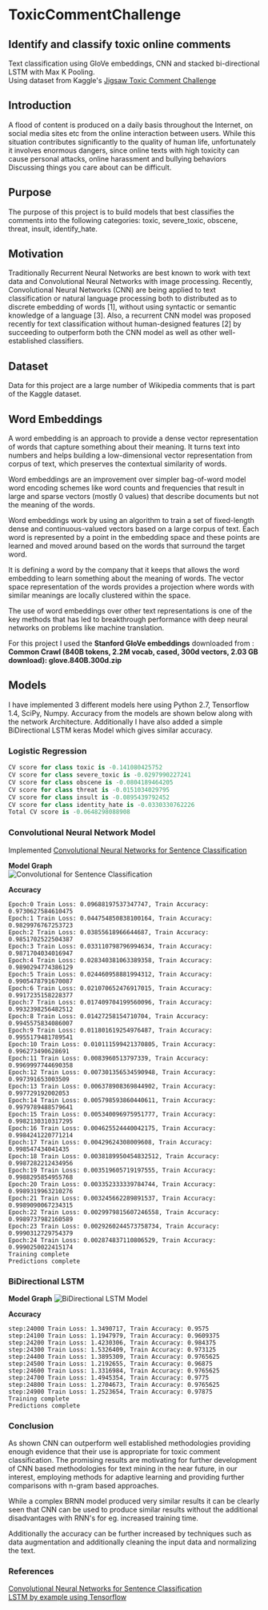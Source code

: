 # ToxicCommentChallenge
## Identify and classify toxic online comments
Text classification using GloVe embeddings, CNN and stacked bi-directional LSTM with Max K Pooling.  
Using dataset from Kaggle's [Jigsaw Toxic Comment Challenge](https://www.kaggle.com/c/jigsaw-toxic-comment-classification-challenge)  

## Introduction
A flood of content is produced on a daily basis throughout the Internet, on social media sites etc from the online interaction between users. While this situation contributes significantly to the quality of human life, unfortunately it involves enormous dangers, since online texts with high toxicity can cause personal attacks, online harassment and bullying behaviors Discussing things you care about can be difficult.   

## Purpose
The purpose of this project is to build models that best classifies the comments into the following categories: toxic, severe\_toxic, obscene, threat, insult, identify\_hate. 

## Motivation
Traditionally Recurrent Neural Networks are best known to work with text data and Convolutional Neural Networks with image processing.  Recently, Convolutional Neural Networks (CNN) are being applied to text classification or natural language processing both to distributed as to discrete embedding of words [1], without using syntactic or semantic knowledge of a language [3].  Also, a recurrent CNN model was proposed recently for text classification without human-designed features [2] by succeeding to outperform both the CNN model as well as other well-established classifiers.

## Dataset 
Data for this project are a large number of Wikipedia comments that is part of the Kaggle dataset. 

## Word Embeddings
A word embedding is an approach to provide a dense vector representation of words that capture something about their meaning. It turns text into numbers and  helps building a low-dimensional vector representation from corpus of text, which preserves the contextual similarity of words.

Word embeddings are an improvement over simpler bag-of-word model word encoding schemes like word counts and frequencies that result in large and sparse vectors (mostly 0 values) that describe documents but not the meaning of the words.

Word embeddings work by using an algorithm to train a set of fixed-length dense and continuous-valued vectors based on a large corpus of text. Each word is represented by a point in the embedding space and these points are learned and moved around based on the words that surround the target word.

It is defining a word by the company that it keeps that allows the word embedding to learn something about the meaning of words. The vector space representation of the words provides a projection where words with similar meanings are locally clustered within the space.

The use of word embeddings over other text representations is one of the key methods that has led to breakthrough performance with deep neural networks on problems like machine translation.   

For this project I used the **Stanford GloVe embeddings** downloaded from :  
**Common Crawl (840B tokens, 2.2M vocab, cased, 300d vectors, 2.03 GB download): glove.840B.300d.zip**  

## Models
I have implemented 3 different models here using Python 2.7, Tensorflow 1.4, SciPy, Numpy.  Accuracy from the models are shown below along with the network Architecture. 
Additionally I have also added a simple BiDirectional LSTM keras Model which gives similar accuracy.  

### Logistic Regression 
```python
CV score for class toxic is -0.141080425752
CV score for class severe_toxic is -0.0297990227241
CV score for class obscene is -0.0804189464205
CV score for class threat is -0.0151034029795
CV score for class insult is -0.0895439792452
CV score for class identity_hate is -0.0330330762226
Total CV score is -0.0648298088908
```

### Convolutional Neural Network Model 
Implemented [Convolutional Neural Networks for Sentence Classification](http://www.aclweb.org/anthology/D14-1181)  

**Model Graph**  
![Convolutional for Sentence Classification](cnn.png)  
  
**Accuracy**
```
Epoch:0 Train Loss: 0.09688197537347747, Train Accuracy: 0.9730627584610475
Epoch:1 Train Loss: 0.044754850838100164, Train Accuracy: 0.9829976767253723
Epoch:2 Train Loss: 0.03855618966644687, Train Accuracy: 0.9851702522504387
Epoch:3 Train Loss: 0.033110798796994634, Train Accuracy: 0.9871704034016947
Epoch:4 Train Loss: 0.028340381063389358, Train Accuracy: 0.9890294774386129
Epoch:5 Train Loss: 0.024460958881994312, Train Accuracy: 0.9905478791670087
Epoch:6 Train Loss: 0.021070652476917015, Train Accuracy: 0.9917235158228377
Epoch:7 Train Loss: 0.017409704199560096, Train Accuracy: 0.9932398256482512
Epoch:8 Train Loss: 0.01427258154710704, Train Accuracy: 0.9945575834086007
Epoch:9 Train Loss: 0.011801619254976487, Train Accuracy: 0.9955179481789541
Epoch:10 Train Loss: 0.010111599421370805, Train Accuracy: 0.996273490628691
Epoch:11 Train Loss: 0.0083960513797339, Train Accuracy: 0.9969997744690358
Epoch:12 Train Loss: 0.007301356534590948, Train Accuracy: 0.997391653003509
Epoch:13 Train Loss: 0.006378908369844902, Train Accuracy: 0.997729192002053
Epoch:14 Train Loss: 0.005798593860440611, Train Accuracy: 0.9979789488579641
Epoch:15 Train Loss: 0.005340096975951777, Train Accuracy: 0.9982130310317295
Epoch:16 Train Loss: 0.004625524440042175, Train Accuracy: 0.9984241220771214
Epoch:17 Train Loss: 0.00429624308009608, Train Accuracy: 0.998547434041435
Epoch:18 Train Loss: 0.0038189950454832512, Train Accuracy: 0.9987282212434956
Epoch:19 Train Loss: 0.003519605719197555, Train Accuracy: 0.9988295854955768
Epoch:20 Train Loss: 0.003352333339784744, Train Accuracy: 0.9989319963210276
Epoch:21 Train Loss: 0.003245662289891537, Train Accuracy: 0.9989090067234315
Epoch:22 Train Loss: 0.0029979815607246558, Train Accuracy: 0.9989737982160589
Epoch:23 Train Loss: 0.0029260244573758734, Train Accuracy: 0.9990312729754379
Epoch:24 Train Loss: 0.002874837110806529, Train Accuracy: 0.9990250022415174
Training complete
Predictions complete
```
  
### BiDirectional LSTM
**Model Graph**
![BiDirectional LSTM Model](lstm.png)

**Accuracy**
```
step:24000 Train Loss: 1.3490717, Train Accuracy: 0.9575
step:24100 Train Loss: 1.1947979, Train Accuracy: 0.9609375
step:24200 Train Loss: 1.4230306, Train Accuracy: 0.984375
step:24300 Train Loss: 1.5326409, Train Accuracy: 0.973125
step:24400 Train Loss: 1.3895309, Train Accuracy: 0.9765625
step:24500 Train Loss: 1.2192655, Train Accuracy: 0.96875
step:24600 Train Loss: 1.3316984, Train Accuracy: 0.9765625
step:24700 Train Loss: 1.4945354, Train Accuracy: 0.9775
step:24800 Train Loss: 1.2704673, Train Accuracy: 0.9765625
step:24900 Train Loss: 1.2523654, Train Accuracy: 0.97875
Training complete
Predictions complete
```

### Conclusion
As shown CNN can outperform well established methodologies providing enough evidence that their use is appropriate for toxic comment classification. The promising results are motivating for further development of CNN based methodologies for text mining in the near future, in our interest, employing methods for adaptive learning and providing further comparisons with n-gram based approaches.  

While a complex BRNN model produced very similar results it can be clearly seen that CNN can be used to produce similar results without the additional disadvantages with RNN's for eg. increased training time.   

Additionally the accuracy can be further increased by techniques such as data augmentation and additionally cleaning the input data and normalizing the text.

### References
[Convolutional Neural Networks for Sentence Classification](http://www.aclweb.org/anthology/D14-1181)  
[LSTM by example using Tensorflow](https://towardsdatascience.com/lstm-by-example-using-tensorflow-feb0c1968537)  
